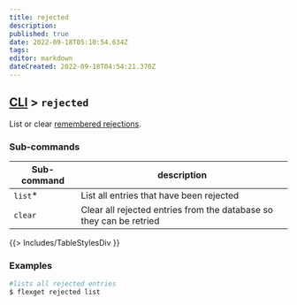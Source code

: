 ```yaml
---
title: rejected
description: 
published: true
date: 2022-09-18T05:10:54.634Z
tags: 
editor: markdown
dateCreated: 2022-09-18T04:54:21.370Z
---
```


## [CLI](/CLI) > `rejected`
List or clear [remembered rejections](/Plugins/remember_rejected).

### Sub-commands
| Sub-command | description |
| --- | --- |
| `list`* | List all entries that have been rejected |
| `clear` | Clear all rejected entries from the database so they can be retried |
{{> Includes/TableStylesDiv }}

### Examples
```bash
#lists all rejected entries
$ flexget rejected list
```